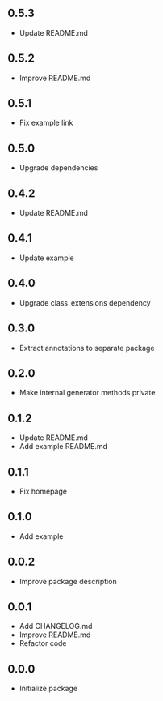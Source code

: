 ## 0.5.3
* Update README.md

## 0.5.2
* Improve README.md

## 0.5.1
* Fix example link

## 0.5.0
* Upgrade dependencies

## 0.4.2
* Update README.md

## 0.4.1
* Update example

## 0.4.0
* Upgrade class_extensions dependency

## 0.3.0
* Extract annotations to separate package

## 0.2.0
* Make internal generator methods private

## 0.1.2
* Update README.md
* Add example README.md

## 0.1.1
* Fix homepage

## 0.1.0
* Add example

## 0.0.2
* Improve package description

## 0.0.1
* Add CHANGELOG.md
* Improve README.md
* Refactor code

## 0.0.0
* Initialize package

